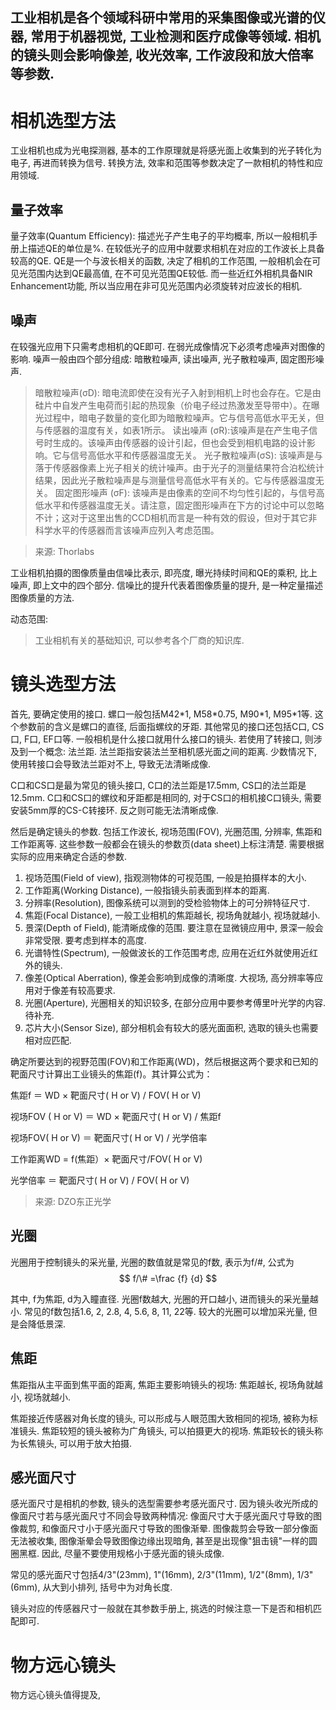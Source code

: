 工业相机是各个领域科研中常用的采集图像或光谱的仪器, 常用于机器视觉, 工业检测和医疗成像等领域. 相机的镜头则会影响像差, 收光效率, 工作波段和放大倍率等参数. 
---

# 相机选型方法
工业相机也成为光电探测器, 基本的工作原理就是将感光面上收集到的光子转化为电子, 再进而转换为信号. 转换方法, 效率和范围等参数决定了一款相机的特性和应用领域. 

## 量子效率

量子效率(Quantum Efficiency): 描述光子产生电子的平均概率, 所以一般相机手册上描述QE的单位是%. 在较低光子的应用中就要求相机在对应的工作波长上具备较高的QE. QE是一个与波长相关的函数, 决定了相机的工作范围, 一般相机会在可见光范围内达到QE最高值, 在不可见光范围QE较低. 而一些近红外相机具备NIR Enhancement功能, 所以当应用在非可见光范围内必须旋转对应波长的相机. 

## 噪声

在较强光应用下只需考虑相机的QE即可. 在弱光成像情况下必须考虑噪声对图像的影响. 噪声一般由四个部分组成: 暗散粒噪声, 读出噪声, 光子散粒噪声, 固定图形噪声. 


> 暗散粒噪声(σD): 暗电流即使在没有光子入射到相机上时也会存在。它是由硅片中自发产生电荷而引起的热现象（价电子经过热激发至导带中）。在曝光过程中，暗电子数量的变化即为暗散粒噪声。它与信号高低水平无关，但与传感器的温度有关，如表1所示。
> 读出噪声 (σR):该噪声是在产生电子信号时生成的。该噪声由传感器的设计引起，但也会受到相机电路的设计影响。它与信号高低水平和传感器温度无关。
> 光子散粒噪声(σS): 该噪声是与落于传感器像素上光子相关的统计噪声。由于光子的测量结果符合泊松统计结果，因此光子散粒噪声是与测量信号高低水平有关的。它与传感器温度无关。
> 固定图形噪声 (σF): 该噪声是由像素的空间不均匀性引起的，与信号高低水平和传感器温度无关。请注意，固定图形噪声在下方的讨论中可以忽略不计；这对于这里出售的CCD相机而言是一种有效的假设，但对于其它非科学水平的传感器而言该噪声应列入考虑范围。

> 来源: Thorlabs

工业相机拍摄的图像质量由信噪比表示, 即亮度, 曝光持续时间和QE的乘积, 比上噪声, 即上文中的四个部分. 信噪比的提升代表着图像质量的提升, 是一种定量描述图像质量的方法. 

动态范围: 

> 工业相机有关的基础知识, 可以参考各个厂商的知识库. 

# 镜头选型方法

首先, 要确定使用的接口. 螺口一般包括M42\*1, M58\*0.75, M90\*1, M95\*1等. 这个参数前的含义是螺口的直径, 后面指螺纹的牙距. 其他常见的接口还包括C口, CS口, F口, EF口等. 一般相机是什么接口就用什么接口的镜头. 若使用了转接口, 则涉及到一个概念: 法兰距. 法兰距指安装法兰至相机感光面之间的距离. 少数情况下, 使用转接口会导致法兰距对不上, 导致无法清晰成像. 

C口和CS口是最为常见的镜头接口, C口的法兰距是17.5mm, CS口的法兰距是12.5mm. C口和CS口的螺纹和牙距都是相同的, 对于CS口的相机接C口镜头, 需要安装5mm厚的CS-C转接环. 反之则可能无法清晰成像. 

然后是确定镜头的参数. 包括工作波长, 视场范围(FOV), 光圈范围, 分辨率, 焦距和工作距离等. 这些参数一般都会在镜头的参数页(data sheet)上标注清楚. 需要根据实际的应用来确定合适的参数. 

1. 视场范围(Field of view), 指观测物体的可视范围, 一般是拍摄样本的大小. 
2. 工作距离(Working Distance), 一般指镜头前表面到样本的距离. 
3. 分辨率(Resolution), 图像系统可以测到的受检验物体上的可分辨特征尺寸. 
4. 焦距(Focal Distance), 一般工业相机的焦距越长, 视场角就越小, 视场就越小. 
5. 景深(Depth of Field), 能清晰成像的范围. 要注意在显微镜应用中, 景深一般会非常受限. 要考虑到样本的高度. 
6. 光谱特性(Spectrum), 一般做波长的工作范围考虑, 应用在近红外就使用近红外的镜头. 
7. 像差(Optical Aberration), 像差会影响到成像的清晰度. 大视场, 高分辨率等应用对于像差有较高要求. 
8. 光圈(Aperture), 光圈相关的知识较多, 在部分应用中要参考傅里叶光学的内容. 待补充. 
9. 芯片大小(Sensor Size), 部分相机会有较大的感光面面积, 选取的镜头也需要相对应匹配. 

确定所要达到的视野范围(FOV)和工作距离(WD)，然后根据这两个要求和已知的靶面尺寸计算出工业镜头的焦距(f)。其计算公式为：

焦距f ＝ WD × 靶面尺寸( H or V) / FOV( H or V)

视场FOV ( H or V) ＝ WD × 靶面尺寸( H or V) / 焦距f

视场FOV( H or V) ＝ 靶面尺寸( H or V) / 光学倍率

工作距离WD = f(焦距）× 靶面尺寸/FOV( H or V)

光学倍率 ＝ 靶面尺寸( H or V) / FOV( H or V)

> 来源: DZO东正光学

## 光圈

光圈用于控制镜头的采光量, 光圈的数值就是常见的f数, 表示为f/#, 公式为
$$ f/\# =\frac {f} {d} $$

其中, f为焦距, d为入瞳直径. 光圈f数越大, 光圈的开口越小, 进而镜头的采光量越小. 常见的f数包括1.6, 2, 2.8, 4, 5.6, 8, 11, 22等. 较大的光圈可以增加采光量, 但是会降低景深. 

## 焦距

焦距指从主平面到焦平面的距离, 焦距主要影响镜头的视场: 焦距越长, 视场角就越小, 视场就越小. 

焦距接近传感器对角长度的镜头, 可以形成与人眼范围大致相同的视场, 被称为标准镜头. 焦距较短的镜头被称为广角镜头, 可以拍摄更大的视场. 焦距较长的镜头称为长焦镜头, 可以用于放大拍摄. 

## 感光面尺寸

感光面尺寸是相机的参数, 镜头的选型需要参考感光面尺寸. 因为镜头收光所成的像面尺寸若与感光面尺寸不同会导致两种情况: 像面尺寸大于感光面尺寸导致的图像裁剪, 和像面尺寸小于感光面尺寸导致的图像渐晕. 图像裁剪会导致一部分像面无法被收集, 图像渐晕会导致图像边缘出现暗角, 甚至是出现像"狙击镜"一样的圆圈黑框. 因此, 尽量不要使用规格小于感光面的镜头成像. 

常见的感光面尺寸包括4/3"(23mm), 1"(16mm), 2/3"(11mm), 1/2"(8mm), 1/3"(6mm), 从大到小排列, 括号中为对角长度. 

镜头对应的传感器尺寸一般就在其参数手册上, 挑选的时候注意一下是否和相机匹配即可. 

# 物方远心镜头

物方远心镜头值得提及, 
